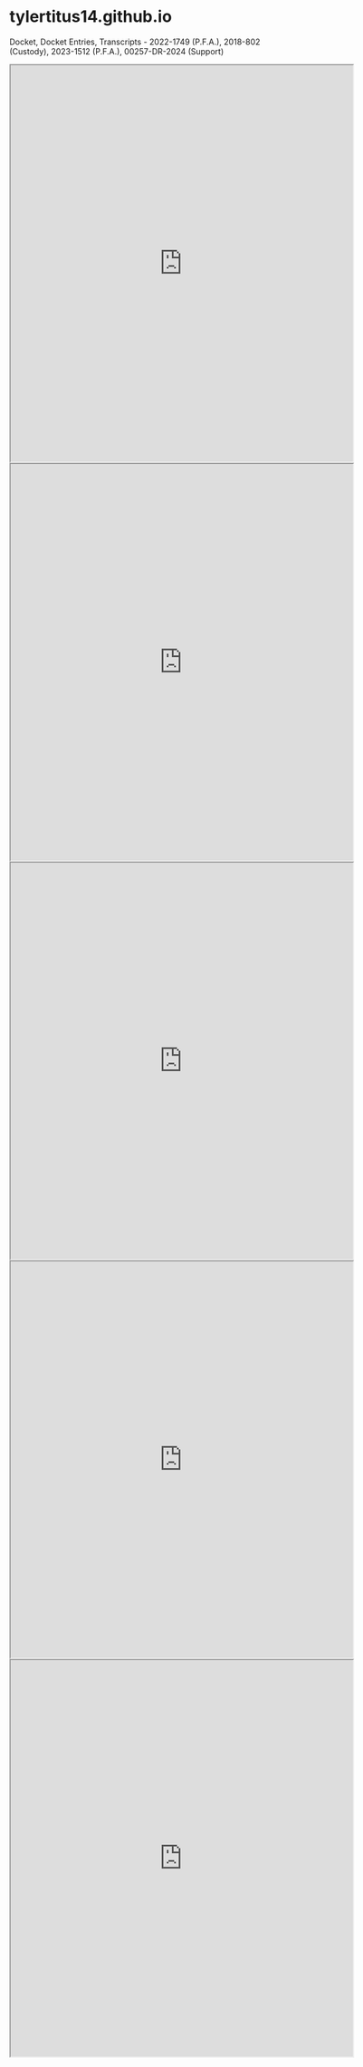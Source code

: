 # tylertitus14.github.io
Docket, Docket Entries, Transcripts - 2022-1749 (P.F.A.), 2018-802 (Custody), 2023-1512 (P.F.A.), 00257-DR-2024 (Support)  

<iframe src="https://tylertitus14.github.io/assets/2022-07-14--2022-1749--1.pdf" width="120%" height="700px">
  <p>
    Your browser does not support PDFs. You can
    <a href="your_pdf_file.pdf">download the PDF</a>
  </p>
</iframe>  

<iframe src="https://tylertitus14.github.io/assets/2022-07-14--2022-1749--2.pdf" width="120%" height="700px">
  <p>
    Your browser does not support PDFs. You can
    <a href="https://your_pdf_file.pdf">download the PDF</a>
  </p>
</iframe>  

<iframe src="https://tylertitus14.github.io/assets/2022-07-14--2022-1749--3.pdf" width="120%" height="700px">
  <p>
    Your browser does not support PDFs. You can
    <a href="https://your_pdf_file.pdf">download the PDF</a>
  </p>
</iframe>  

<iframe src="https://tylertitus14.github.io/assets/2022-07-14--2022-1749--4.pdf" width="120%" height="700px">
  <p>
    Your browser does not support PDFs. You can
    <a href="your_pdf_file.pdf">download the PDF</a>
  </p>
</iframe>  

<iframe src="https://tylertitus14.github.io/assets/2022-07-14--2022-1749--5.pdf" width="120%" height="700px">
  <p>
    Your browser does not support PDFs. You can
    <a href="your_pdf_file.pdf">download the PDF</a>
  </p>
</iframe>
